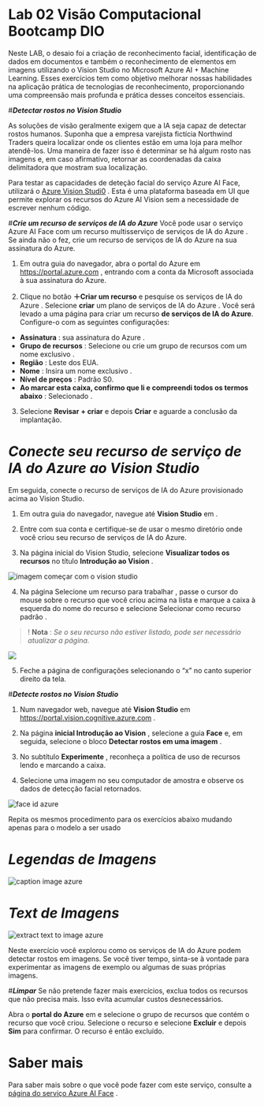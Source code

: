 # Lab 02 Visão Computacional Bootcamp DIO 

Neste LAB, o desaio foi a criação de reconhecimento facial, identificação de dados em documentos e também o reconhecimento de elementos em imagens utilizando o Vision Studio no Microsoft Azure AI + Machine Learning. Esses exercícios tem como objetivo melhorar nossas habilidades na aplicação prática de tecnologias de reconhecimento, proporcionando uma compreensão mais profunda e prática desses conceitos essenciais.


#***Detectar rostos no Vision Studio***

As soluções de visão geralmente exigem que a IA seja capaz de detectar rostos humanos. Suponha que a empresa varejista fictícia Northwind Traders queira localizar onde os clientes estão em uma loja para melhor atendê-los. Uma maneira de fazer isso é determinar se há algum rosto nas imagens e, em caso afirmativo, retornar as coordenadas da caixa delimitadora que mostram sua localização.

Para testar as capacidades de deteção facial do serviço Azure AI Face, utilizará o [Azure Vision Studi0](https://portal.vision.cognitive.azure.com/gallery/featured) . Esta é uma plataforma baseada em UI que permite explorar os recursos do Azure AI Vision sem a necessidade de escrever nenhum código.

#***Crie um recurso de serviços de IA do Azure***
Você pode usar o serviço Azure AI Face com um recurso multisserviço de serviços de IA do Azure . Se ainda não o fez, crie um recurso de serviços de IA do Azure na sua assinatura do Azure.

1. Em outra guia do navegador, abra o portal do Azure em https://portal.azure.com , entrando com a conta da Microsoft associada à sua assinatura do Azure.

2. Clique no botão **＋Criar um recurso** e pesquise os serviços de IA do Azure . Selecione **criar** um plano de serviços de IA do Azure . Você será levado a uma página para criar um recurso **de serviços de IA do Azure**. Configure-o com as seguintes configurações:

  + **Assinatura** : sua assinatura do Azure .
  + **Grupo de recursos** : Selecione ou crie um grupo de recursos com um nome exclusivo .
  + **Região** : Leste dos EUA.
  + **Nome** : Insira um nome exclusivo .
  + **Nível de preços** : Padrão S0.
  + **Ao marcar esta caixa, confirmo que li e compreendi todos os termos abaixo** : Selecionado .

3. Selecione **Revisar** **+ criar** e depois **Criar** e aguarde a conclusão da implantação.

# ***Conecte seu recurso de serviço de IA do Azure ao Vision Studio***

Em seguida, conecte o recurso de serviços de IA do Azure provisionado acima ao Vision Studio.

1. Em outra guia do navegador, navegue até **Vision Studio** em [](https://portal.vision.cognitive.azure.com).

2. Entre com sua conta e certifique-se de usar o mesmo diretório onde você criou seu recurso de serviços de IA do Azure.

3. Na página inicial do Vision Studio, selecione **Visualizar todos os recursos** no título **Introdução ao Vision** .
   
![imagem começar com o vision studio](https://microsoftlearning.github.io/mslearn-ai-fundamentals/Instructions/Labs/media/analyze-images-vision/vision-resources.png)

4. Na página Selecione um recurso para trabalhar , passe o cursor do mouse sobre o recurso que você criou acima na lista e marque a caixa à esquerda do nome do recurso e selecione Selecionar como recurso padrão .

> ! **Nota** : *Se o seu recurso não estiver listado, pode ser necessário atualizar a página.*

![](https://microsoftlearning.github.io/mslearn-ai-fundamentals/Instructions/Labs/media/analyze-images-vision/default-resource.png)

5. Feche a página de configurações selecionando o “x” no canto superior direito da tela.

#***Detecte rostos no Vision Studio***

1. Num navegador web, navegue até **Vision Studio** em https://portal.vision.cognitive.azure.com .

2. Na página **inicial Introdução ao Vision** , selecione a guia **Face** e, em seguida, selecione o bloco **Detectar rostos em uma imagem** .

3. No subtítulo **Experimente** , reconheça a política de uso de recursos lendo e marcando a caixa.

4. Selecione uma imagem no seu computador de amostra e observe os dados de detecção facial retornados.

![face id azure]()

Repita os mesmos procedimento para os exercícios abaixo mudando apenas para o modelo a ser usado 

# ***Legendas de Imagens***


![caption image azure]()


# ***Text de Imagens***


![extract text to image azure]()



Neste exercício você explorou como os serviços de IA do Azure podem detectar rostos em imagens. Se você tiver tempo, sinta-se à vontade para experimentar as imagens de exemplo ou algumas de suas próprias imagens.

#***Limpar***
Se não pretende fazer mais exercícios, exclua todos os recursos que não precisa mais. Isso evita acumular custos desnecessários.

Abra o **portal do Azure** em [](https://portal.azure.com) e selecione o grupo de recursos que contém o recurso que você criou.
Selecione o recurso e selecione **Excluir** e depois **Sim** para confirmar. O recurso é então excluído.

# **Saber mais**
Para saber mais sobre o que você pode fazer com este serviço, consulte a [página do serviço Azure AI Face](https://learn.microsoft.com/pt-br/azure/ai-services/computer-vision/overview-identity) .
